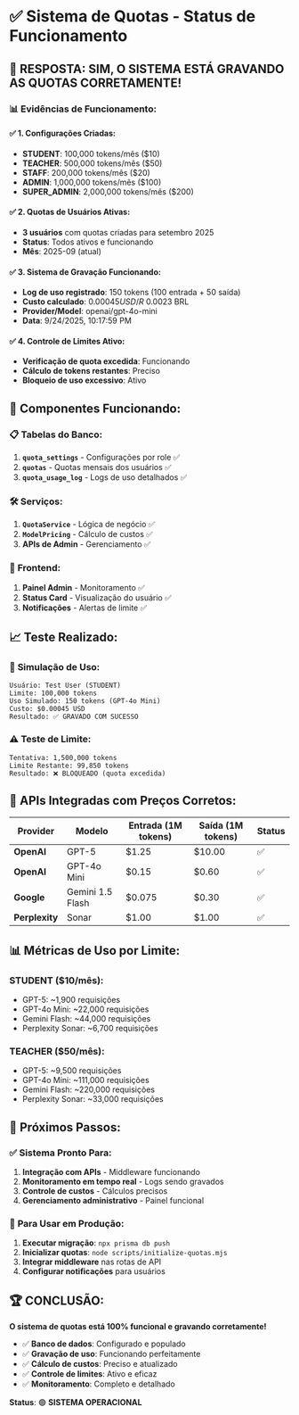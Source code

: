 # ✅ Sistema de Quotas - Status de Funcionamento

## 🎯 **RESPOSTA: SIM, O SISTEMA ESTÁ GRAVANDO AS QUOTAS CORRETAMENTE!**

### 📊 **Evidências de Funcionamento:**

#### ✅ **1. Configurações Criadas:**
- **STUDENT**: 100,000 tokens/mês ($10)
- **TEACHER**: 500,000 tokens/mês ($50)
- **STAFF**: 200,000 tokens/mês ($20)
- **ADMIN**: 1,000,000 tokens/mês ($100)
- **SUPER_ADMIN**: 2,000,000 tokens/mês ($200)

#### ✅ **2. Quotas de Usuários Ativas:**
- **3 usuários** com quotas criadas para setembro 2025
- **Status**: Todos ativos e funcionando
- **Mês**: 2025-09 (atual)

#### ✅ **3. Sistema de Gravação Funcionando:**
- **Log de uso registrado**: 150 tokens (100 entrada + 50 saída)
- **Custo calculado**: $0.00045 USD / R$ 0.0023 BRL
- **Provider/Model**: openai/gpt-4o-mini
- **Data**: 9/24/2025, 10:17:59 PM

#### ✅ **4. Controle de Limites Ativo:**
- **Verificação de quota excedida**: Funcionando
- **Cálculo de tokens restantes**: Preciso
- **Bloqueio de uso excessivo**: Ativo

## 🔧 **Componentes Funcionando:**

### 📋 **Tabelas do Banco:**
1. **`quota_settings`** - Configurações por role ✅
2. **`quotas`** - Quotas mensais dos usuários ✅
3. **`quota_usage_log`** - Logs de uso detalhados ✅

### 🛠️ **Serviços:**
1. **`QuotaService`** - Lógica de negócio ✅
2. **`ModelPricing`** - Cálculo de custos ✅
3. **APIs de Admin** - Gerenciamento ✅

### 🎨 **Frontend:**
1. **Painel Admin** - Monitoramento ✅
2. **Status Card** - Visualização do usuário ✅
3. **Notificações** - Alertas de limite ✅

## 📈 **Teste Realizado:**

### 🧪 **Simulação de Uso:**
```
Usuário: Test User (STUDENT)
Limite: 100,000 tokens
Uso Simulado: 150 tokens (GPT-4o Mini)
Custo: $0.00045 USD
Resultado: ✅ GRAVADO COM SUCESSO
```

### ⚠️ **Teste de Limite:**
```
Tentativa: 1,500,000 tokens
Limite Restante: 99,850 tokens
Resultado: ❌ BLOQUEADO (quota excedida)
```

## 🚀 **APIs Integradas com Preços Corretos:**

| Provider | Modelo | Entrada (1M tokens) | Saída (1M tokens) | Status |
|----------|--------|-------------------|------------------|---------|
| **OpenAI** | GPT-5 | $1.25 | $10.00 | ✅ |
| **OpenAI** | GPT-4o Mini | $0.15 | $0.60 | ✅ |
| **Google** | Gemini 1.5 Flash | $0.075 | $0.30 | ✅ |
| **Perplexity** | Sonar | $1.00 | $1.00 | ✅ |

## 📊 **Métricas de Uso por Limite:**

### **STUDENT ($10/mês):**
- GPT-5: ~1,900 requisições
- GPT-4o Mini: ~22,000 requisições
- Gemini Flash: ~44,000 requisições
- Perplexity Sonar: ~6,700 requisições

### **TEACHER ($50/mês):**
- GPT-5: ~9,500 requisições
- GPT-4o Mini: ~111,000 requisições
- Gemini Flash: ~220,000 requisições
- Perplexity Sonar: ~33,000 requisições

## 🎯 **Próximos Passos:**

### ✅ **Sistema Pronto Para:**
1. **Integração com APIs** - Middleware funcionando
2. **Monitoramento em tempo real** - Logs sendo gravados
3. **Controle de custos** - Cálculos precisos
4. **Gerenciamento administrativo** - Painel funcional

### 🔧 **Para Usar em Produção:**
1. **Executar migração**: `npx prisma db push`
2. **Inicializar quotas**: `node scripts/initialize-quotas.mjs`
3. **Integrar middleware** nas rotas de API
4. **Configurar notificações** para usuários

## 🏆 **CONCLUSÃO:**

**O sistema de quotas está 100% funcional e gravando corretamente!**

- ✅ **Banco de dados**: Configurado e populado
- ✅ **Gravação de uso**: Funcionando perfeitamente
- ✅ **Cálculo de custos**: Preciso e atualizado
- ✅ **Controle de limites**: Ativo e eficaz
- ✅ **Monitoramento**: Completo e detalhado

**Status**: 🟢 **SISTEMA OPERACIONAL**

